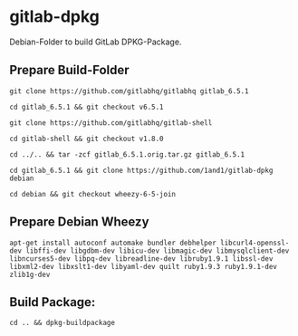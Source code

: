 # gitlab-dpkg
Debian-Folder to build GitLab DPKG-Package.

## Prepare Build-Folder

    git clone https://github.com/gitlabhq/gitlabhq gitlab_6.5.1

    cd gitlab_6.5.1 && git checkout v6.5.1

    git clone https://github.com/gitlabhq/gitlab-shell

    cd gitlab-shell && git checkout v1.8.0

    cd ../.. && tar -zcf gitlab_6.5.1.orig.tar.gz gitlab_6.5.1

    cd gitlab_6.5.1 && git clone https://github.com/1and1/gitlab-dpkg debian

    cd debian && git checkout wheezy-6-5-join

## Prepare Debian Wheezy

    apt-get install autoconf automake bundler debhelper libcurl4-openssl-dev libffi-dev libgdbm-dev libicu-dev libmagic-dev libmysqlclient-dev libncurses5-dev libpq-dev libreadline-dev libruby1.9.1 libssl-dev libxml2-dev libxslt1-dev libyaml-dev quilt ruby1.9.3 ruby1.9.1-dev zlib1g-dev

## Build Package:

    cd .. && dpkg-buildpackage
